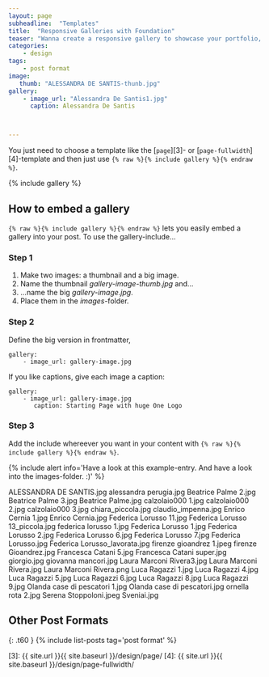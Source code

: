 ```yaml
---
layout: page
subheadline:  "Templates"
title:  "Responsive Galleries with Foundation"
teaser: "Wanna create a responsive gallery to showcase your portfolio, recent photos or images? It's quite easy thanks to Foundation and <a href='http://foundation.zurb.com/docs/components/clearing.html'>Clearing Lightbox</a>."
categories:
    - design
tags:
    - post format
image:
   thumb: "ALESSANDRA DE SANTIS-thunb.jpg"
gallery:
    - image_url: "Alessandra De Santis1.jpg"
      caption: Alessandra De Santis



---
```

You just need to choose a template like the [`page`][3]- or [`page-fullwidth`][4]-template and then just use `{% raw %}{% include gallery %}{% endraw %}`.
<!--more-->

{% include gallery %}


## How to embed a gallery

`{% raw %}{% include gallery %}{% endraw %}` lets you easily embed a gallery into your post. To use the gallery-include...


### Step 1

1. Make two images: a thumbnail and a big image.
2. Name the thumbnail *gallery-image-thumb.jpg* and...
3. ...name the big *gallery-image.jpg*.
4. Place them in the *images*-folder.


### Step 2

Define the big version in frontmatter,  

~~~
gallery:
    - image_url: gallery-image.jpg
~~~

If you like captions, give each image a caption:

~~~
gallery:
    - image_url: gallery-image.jpg
       caption: Starting Page with huge One Logo
~~~

### Step 3

Add the include whereever you want in your content with `{% raw %}{% include gallery %}{% endraw %}`.

{% include alert info='Have a look at this example-entry. And have a look into the images-folder. :)' %}



ALESSANDRA DE SANTIS.jpg
alessandra perugia.jpg
Beatrice Palme 2.jpg
Beatrice Palme 3.jpg
Beatrice Palme.jpg
calzolaio000 1.jpg
calzolaio000 2.jpg
calzolaio000 3.jpg
chiara_piccola.jpg
claudio_impenna.jpg
Enrico Cernia 1.jpg
Enrico Cernia.jpg
Federica Lorusso 11.jpg
Federica Lorusso 13_piccola.jpg
federica lorusso 1.jpg
Federica Lorusso 1.jpg
Federica Lorusso 2.jpg
Federica Lorusso 6.jpg
Federica Lorusso 7.jpg
Federica Lorusso.jpg
Federica Lorusso_lavorata.jpg
firenze gioandrez 1.jpeg
firenze Gioandrez.jpg
Francesca Catani 5.jpg
Francesca Catani  super.jpg
giorgio.jpg
giovanna mancori.jpg
Laura Marconi Rivera3.jpg
Laura Marconi Rivera.jpg
Laura Marconi Rivera.png
Luca Ragazzi 1.jpg
Luca Ragazzi 4.jpg
Luca Ragazzi 5.jpg
Luca Ragazzi 6.jpg
Luca Ragazzi 8.jpg
Luca Ragazzi 9.jpg
Olanda case di pescatori 1.jpg
Olanda case di pescatori.jpg
ornella rota 2.jpg
Serena Stoppoloni.jpeg
Sveniai.jpg







## Other Post Formats
{: .t60 }
{% include list-posts tag='post format' %}



 [1]: http://foundation.zurb.com/docs/components/clearing.html
 [2]: http://foundation.zurb.com/docs/components/block_grid.html
 [3]: {{ site.url }}{{ site.baseurl }}/design/page/
 [4]: {{ site.url }}{{ site.baseurl }}/design/page-fullwidth/
